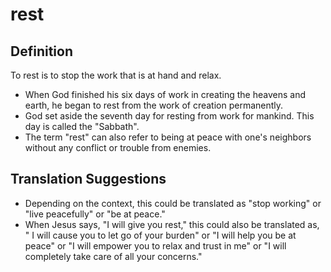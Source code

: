 # rest

## Definition

To rest is to stop the work that is at hand and relax.

* When God finished his six days of work in creating the heavens and earth, he began to rest from the work of creation permanently.
* God set aside the seventh day for resting from work for mankind. This day is called the "Sabbath".
* The term "rest" can also refer to being at peace with one's neighbors without any conflict or trouble from enemies.


## Translation Suggestions



* Depending on the context, this could be translated as "stop working" or "live peacefully" or "be at peace."
* When Jesus says, "I will give you rest," this could also be translated as, " I will cause you to let go of your burden" or "I will help you be at peace" or "I will empower you to relax and trust in me" or "I will completely take care of all your concerns."